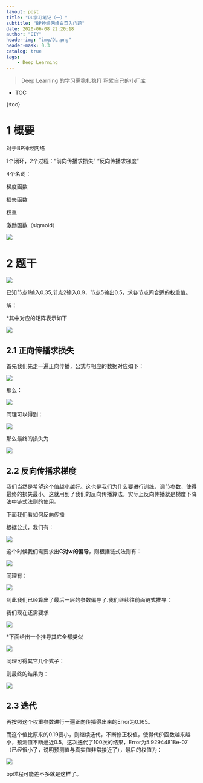 ```yaml
---
layout: post
title: "DL学习笔记（一）"
subtitle: "BP神经网络白菜入门题"
date: 2020-06-08 22:20:18
author: "QIY"
header-img: "img/DL.png"
header-mask: 0.3
catalog: true
tags:
    - Deep Learning
---
```


> Deep Learning 的学习需稳扎稳打 积累自己的小厂库

* TOC

{:toc}

# 1 概要

对于BP神经网络

1个闭环，2个过程：“前向传播求损失” “反向传播求梯度”

4个名词：

梯度函数

损失函数

权重

激励函数（sigmoid）

![](/img/in-post/200608_BP/c2f434344644e5abc478244fa8edadc1.png)

# 2 题干

![](/img/in-post/200608_BP/5cb3a589bdeaa8acaafa3c16bb7ff3af.png)

已知节点1输入0.35,节点2输入0.9，节点5输出0.5，求各节点间合适的权重值。

解：

\*其中对应的矩阵表示如下

![](/img/in-post/200608_BP/4ef5c9ecd0bad7083d9a4c109117086c.jpg)

## 2.1 正向传播求损失

首先我们先走一遍正向传播，公式与相应的数据对应如下：

![](/img/in-post/200608_BP/3dfc99a7a4ef297a593a740d8c93a486.png)

那么：

![](/img/in-post/200608_BP/350a961eba6872a6fdf9d25d5cd6c64a.png)

同理可以得到：

![](/img/in-post/200608_BP/b2d73b10501116e86707fbde95638af0.png)

那么最终的损失为

![](/img/in-post/200608_BP/a83dfaaac5d410774fad5b3793c566b3.jpg)

## 2.2 反向传播求梯度

我们当然是希望这个值越小越好。这也是我们为什么要进行训练，调节参数，使得最终的损失最小。这就用到了我们的反向传播算法，实际上反向传播就是梯度下降法中链式法则的使用。

下面我们看如何反向传播

根据公式，我们有：

![](/img/in-post/200608_BP/09630b20d5fabc1983707dff1781f059.png)

这个时候我们需要求出**C对w的偏导**，则根据链式法则有：

![](/img/in-post/200608_BP/d87a13085e8fa2d4302d47bb1cefb391.png)

同理有：

![](/img/in-post/200608_BP/9c82d0a2435b916e011f23f3869a1a2f.png)

到此我们已经算出了最后一层的参数偏导了.我们继续往前面链式推导：

我们现在还需要求

![](/img/in-post/200608_BP/54eb2c4b6348ebca2e055d71b90cd25b.jpg)

\*下面给出一个推导其它全都类似

![](/img/in-post/200608_BP/b7fa6c26864b7d4228a34a57b890fb62.png)

同理可得其它几个式子：

则最终的结果为：

![](/img/in-post/200608_BP/5a62b499d7173bb4e0355bd43b6b3a1c.png)

## 2.3 迭代

再按照这个权重参数进行一遍正向传播得出来的Error为0.165。

而这个值比原来的0.19要小，则继续迭代，不断修正权值，使得代价函数越来越小，预测值不断逼近0.5，这次迭代了100次的结果，Error为5.92944818e-07（已经很小了，说明预测值与真实值非常接近了），最后的权值为：

![](/img/in-post/200608_BP/f498d477793f0c82cd6da7dc605e9e68.png)

bp过程可能差不多就是这样了。
